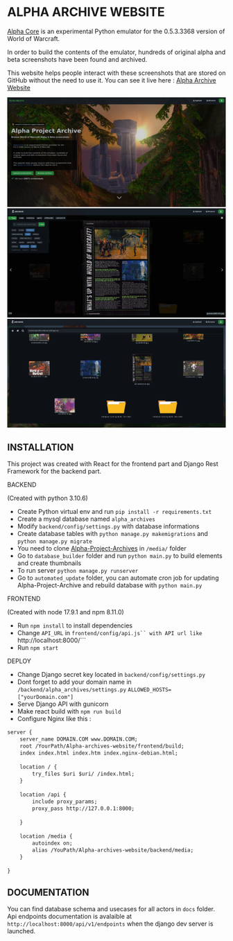 ALPHA ARCHIVE WEBSITE
===================



[Alpha Core](https://github.com/The-Alpha-Project) is an experimental Python emulator for the 0.5.3.3368 version of World of Warcraft.

In order to build the contents of the emulator, hundreds of original alpha and beta screenshots have been found and archived.

This website helps people interact with these screenshots that are stored on GitHub without the need to use it. You can see it live here : [Alpha Archive Website](https://archive.thealphaproject.eu/)


![](presentation1.webp)
![](presentation2.webp)
![](presentation3.webp)


INSTALLATION
------------

This project was created with React for the frontend part and Django Rest Framework for the backend part. 

BACKEND 

(Created with python 3.10.6)

- Create Python virtual env and run ```pip install -r requirements.txt```
- Create a mysql database named ```alpha_archives```
- Modify `backend/config/settings.py` with database informations
- Create database tables with ```python manage.py makemigrations``` and ```python manage.py migrate```
- You need to clone [Alpha-Project-Archives](https://github.com/The-Alpha-Project/Alpha-Project-Archive) in ```/media/``` folder
- Go to ```database_builder``` folder and run ```python main.py``` to build elements and create thumbnails
- To run server ```python manage.py runserver```
- Go to ```automated_update``` folder, you can automate cron job for updating Alpha-Project-Archive and rebuild database with ```python main.py```

FRONTEND

(Created with node 17.9.1 and npm 8.11.0)

- Run ```npm install``` to install dependencies
- Change ```API_URL``` in ```frontend/config/api.js`` with API url like ```http://localhost:8000/```
- Run ```npm start```


DEPLOY

- Change Django secret key located in `backend/config/settings.py`
- Dont forget to add your domain name in ```/backend/alpha_archives/settings.py```  ```ALLOWED_HOSTS=["yourDomain.com"]```
- Serve Django API with gunicorn
- Make react build with ```npm run build```
- Configure Nginx like this : 

```
server {
    server_name DOMAIN.COM www.DOMAIN.COM;
    root /YourPath/Alpha-archives-website/frontend/build;
    index index.html index.htm index.nginx-debian.html;

    location / {
        try_files $uri $uri/ /index.html;
    }

    location /api {
        include proxy_params;
        proxy_pass http://127.0.0.1:8000;

    }

    location /media {
        autoindex on;
        alias /YouPath/Alpha-archives-website/backend/media;
    }

}
```

DOCUMENTATION
-----------

You can find database schema and usecases for all actors in `docs` folder.
Api endpoints documentation is avalaible at `http://localhost:8000/api/v1/endpoints` when the django dev server is launched.